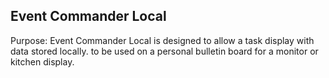 Event Commander Local
---------------------
Purpose:
  Event Commander Local is designed to allow a task display with data stored locally. to be used on a personal bulletin board for a monitor or kitchen display.
